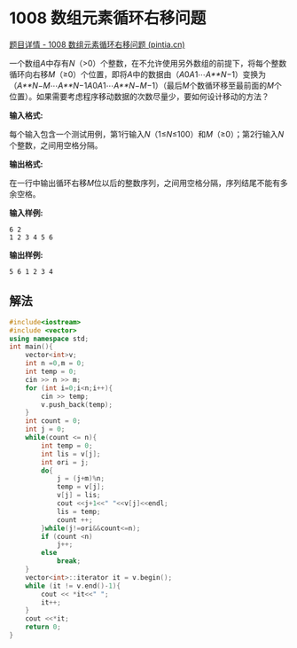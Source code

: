 # **1008 数组元素循环右移问题**

[题目详情 - 1008 数组元素循环右移问题 (pintia.cn)](https://pintia.cn/problem-sets/994805260223102976/exam/problems/994805316250615808)

一个数组*A*中存有*N*（>0）个整数，在不允许使用另外数组的前提下，将每个整数循环向右移*M*（≥0）个位置，即将*A*中的数据由（*A*0*A*1⋯*A**N*−1）变换为（*A**N*−*M*⋯*A**N*−1*A*0*A*1⋯*A**N*−*M*−1）（最后*M*个数循环移至最前面的*M*个位置）。如果需要考虑程序移动数据的次数尽量少，要如何设计移动的方法？

**输入格式:**

每个输入包含一个测试用例，第1行输入*N*（1≤*N*≤100）和*M*（≥0）；第2行输入*N*个整数，之间用空格分隔。

**输出格式:**

在一行中输出循环右移*M*位以后的整数序列，之间用空格分隔，序列结尾不能有多余空格。

**输入样例:**

```in
6 2
1 2 3 4 5 6
```

**输出样例:**

```out
5 6 1 2 3 4
```

## 解法

```c++
#include<iostream>
#include <vector>
using namespace std;
int main(){
    vector<int>v;
    int n =0,m = 0;
    int temp = 0;
    cin >> n >> m;
    for (int i=0;i<n;i++){
        cin >> temp;
        v.push_back(temp);
    }
    int count = 0;
    int j = 0;
    while(count <= n){
        int temp = 0;
        int lis = v[j];
        int ori = j;
        do{
            j = (j+m)%n;
            temp = v[j];
            v[j] = lis;
            cout <<j+1<<" "<<v[j]<<endl;
            lis = temp;
            count ++;
        }while(j!=ori&&count<=n);
        if (count <n)
            j++;
        else
            break;
    }
    vector<int>::iterator it = v.begin();
    while (it != v.end()-1){
        cout << *it<<" ";
        it++;
    }
    cout <<*it;
    return 0;
}
```

